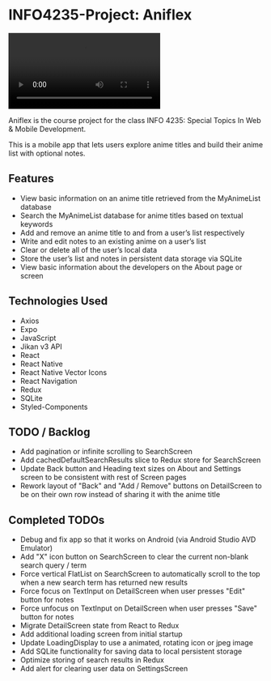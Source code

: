 # INFO4235-Project: Aniflex

![Aniflex Demo Preview](https://i.imgur.com/4isT8IO.mp4)

Aniflex is the course project for the class INFO 4235: Special Topics In Web & Mobile Development.

This is a mobile app that lets users explore anime titles and build their anime list with optional notes.

## Features

- View basic information on an anime title retrieved from the MyAnimeList database
- Search the MyAnimeList database for anime titles based on textual keywords
- Add and remove an anime title to and from a user’s list respectively
- Write and edit notes to an existing anime on a user’s list
- Clear or delete all of the user’s local data
- Store the user’s list and notes in persistent data storage via SQLite
- View basic information about the developers on the About page or screen

## Technologies Used

- Axios
- Expo
- JavaScript
- Jikan v3 API
- React
- React Native
- React Native Vector Icons
- React Navigation
- Redux
- SQLite
- Styled-Components

## TODO / Backlog

- Add pagination or infinite scrolling to SearchScreen
- Add cachedDefaultSearchResults slice to Redux store for SearchScreen
- Update Back button and Heading text sizes on About and Settings screen to be consistent with rest of Screen pages
- Rework layout of "Back" and "Add / Remove" buttons on DetailScreen to be on their own row instead of sharing it with the anime title

## Completed TODOs

- Debug and fix app so that it works on Android (via Android Studio AVD Emulator)
- Add "X" icon button on SearchScreen to clear the current non-blank search query / term
- Force vertical FlatList on SearchScreen to automatically scroll to the top when a new search term has returned new results
- Force focus on TextInput on DetailScreen when user presses "Edit" button for notes
- Force unfocus on TextInput on DetailScreen when user presses "Save" button for notes
- Migrate DetailScreen state from React to Redux
- Add additional loading screen from initial startup
- Update LoadingDisplay to use a animated, rotating icon or jpeg image
- Add SQLite functionality for saving data to local persistent storage
- Optimize storing of search results in Redux
- Add alert for clearing user data on SettingsScreen
